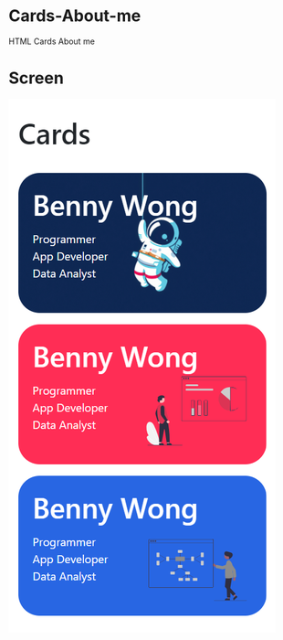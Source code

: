 # Cards-About-me
HTML Cards About me

# Screen
![](https://github.com/bennywong0515/Cards-About-me/raw/master/Cards%20About%20me/Cards%20About%20me.PNG)
